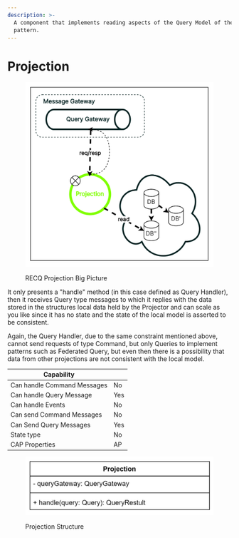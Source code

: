```yaml
---
description: >-
  A component that implements reading aspects of the Query Model of the CQRS
  pattern.
---
```


# Projection

<figure><img src="../../.gitbook/assets/image (20).png" alt=""><figcaption><p>RECQ Projection Big Picture</p></figcaption></figure>

It only presents a "handle" method (in this case defined as Query Handler), then it receives Query type messages to which it replies with the data stored in the structures local data held by the Projector and can scale as you like since it has no state and the state of the local model is asserted to be consistent.&#x20;

Again, the Query Handler, due to the same constraint mentioned above, cannot send requests of type Command, but only Queries to implement patterns such as Federated Query, but even then there is a possibility that data from other projections are not consistent with the local model.

| Capability                  |     |
| --------------------------- | --- |
| Can handle Command Messages | No  |
| Can handle Query Message    | Yes |
| Can handle Events           | No  |
| Can send Command Messages   | No  |
| Can Send Query Messages     | Yes |
| State type                  | No  |
| CAP Properties              | AP  |

<figure><img src="../../.gitbook/assets/image (36).png" alt=""><figcaption><p>Projection Structure</p></figcaption></figure>
